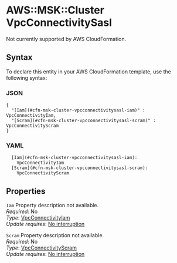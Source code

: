# AWS::MSK::Cluster VpcConnectivitySasl<a name="aws-properties-msk-cluster-vpcconnectivitysasl"></a>

Not currently supported by AWS CloudFormation\.

## Syntax<a name="aws-properties-msk-cluster-vpcconnectivitysasl-syntax"></a>

To declare this entity in your AWS CloudFormation template, use the following syntax:

### JSON<a name="aws-properties-msk-cluster-vpcconnectivitysasl-syntax.json"></a>

```
{
  "[Iam](#cfn-msk-cluster-vpcconnectivitysasl-iam)" : VpcConnectivityIam,
  "[Scram](#cfn-msk-cluster-vpcconnectivitysasl-scram)" : VpcConnectivityScram
}
```

### YAML<a name="aws-properties-msk-cluster-vpcconnectivitysasl-syntax.yaml"></a>

```
  [Iam](#cfn-msk-cluster-vpcconnectivitysasl-iam): 
    VpcConnectivityIam
  [Scram](#cfn-msk-cluster-vpcconnectivitysasl-scram): 
    VpcConnectivityScram
```

## Properties<a name="aws-properties-msk-cluster-vpcconnectivitysasl-properties"></a>

`Iam`  <a name="cfn-msk-cluster-vpcconnectivitysasl-iam"></a>
Property description not available\.  
*Required*: No  
*Type*: [VpcConnectivityIam](aws-properties-msk-cluster-vpcconnectivityiam.md)  
*Update requires*: [No interruption](https://docs.aws.amazon.com/AWSCloudFormation/latest/UserGuide/using-cfn-updating-stacks-update-behaviors.html#update-no-interrupt)

`Scram`  <a name="cfn-msk-cluster-vpcconnectivitysasl-scram"></a>
Property description not available\.  
*Required*: No  
*Type*: [VpcConnectivityScram](aws-properties-msk-cluster-vpcconnectivityscram.md)  
*Update requires*: [No interruption](https://docs.aws.amazon.com/AWSCloudFormation/latest/UserGuide/using-cfn-updating-stacks-update-behaviors.html#update-no-interrupt)